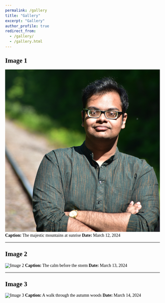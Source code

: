 ```yaml
---
permalink: /gallery
title: "Gallery"
excerpt: "Gallery"
author_profile: true
redirect_from: 
  - /gallery/
  - /gallery.html
---
```


<style>
    body {
        font-family: "Times New Roman", Times, serif;
        font-size: 14px;
        color: #000;
    }
    a {
        color: #014552; /* Dark blue color for links */
    }
    h1, h2, h3, h4, h5, h6 {
        margin-top: 24px;
        margin-bottom: 16px;
        font-weight: 600;
        line-height: 1.25;
    }
</style>

## Image 1
![Image 1](images/Profile_pic.jpg)
**Caption:** The majestic mountains at sunrise
**Date:** March 12, 2024

---

## Image 2
![Image 2](iamges/image2.jpg)
**Caption:** The calm before the storm
**Date:** March 13, 2024

---

## Image 3
![Image 3](images/image3.jpg)
**Caption:** A walk through the autumn woods
**Date:** March 14, 2024
